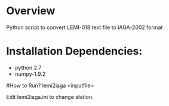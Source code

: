 # Overview
Python script to convert LEMI-018 text file to IAGA-2002 format

# Installation Dependencies:
- python 2.7
- numpy-1.9.2

#How to Run?
lemi2iaga \<inputfile\>

Edit lemi2iaga.ini to change station.
